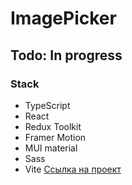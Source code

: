 # ImagePicker
## Todo: In progress
### Stack
* TypeScript
* React
* Redux Toolkit
* Framer Motion
* MUI material
* Sass
* Vite
[Cсылка на проект](https://main--cheerful-fudge-346a98.netlify.app/)
